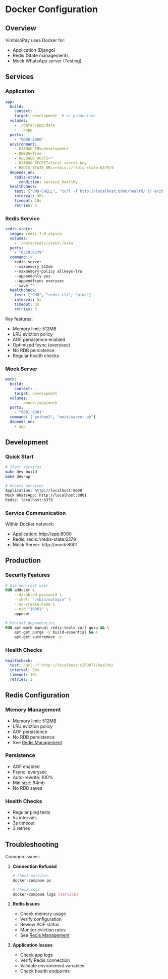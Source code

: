 # Docker Configuration

## Overview

VimbisoPay uses Docker for:
- Application (Django)
- Redis (State management)
- Mock WhatsApp server (Testing)

## Services

### Application
```yaml
app:
  build:
    context: ..
    target: development  # or production
  volumes:
    - ./data:/app/data
    - .:/app
  ports:
    - "8000:8000"
  environment:
    - DJANGO_ENV=development
    - DEBUG=True
    - ALLOWED_HOSTS=*
    - DJANGO_SECRET=local-secret-key
    - REDIS_STATE_URL=redis://redis-state:6379/0
  depends_on:
    redis-state:
      condition: service_healthy
  healthcheck:
    test: ["CMD-SHELL", "curl -f http://localhost:8000/health/ || exit 1"]
    interval: 30s
    timeout: 10s
    retries: 3
```

### Redis Service
```yaml
redis-state:
  image: redis:7.0-alpine
  volumes:
    - ./data/redis/state:/data
  ports:
    - "6379:6379"
  command: >
    redis-server
    --maxmemory 512mb
    --maxmemory-policy allkeys-lru
    --appendonly yes
    --appendfsync everysec
    --save ""
  healthcheck:
    test: ["CMD", "redis-cli", "ping"]
    interval: 5s
    timeout: 3s
    retries: 3
```

Key features:
- Memory limit: 512MB
- LRU eviction policy
- AOF persistence enabled
- Optimized fsync (everysec)
- No RDB persistence
- Regular health checks

### Mock Server
```yaml
mock:
  build:
    context: ..
    target: development
  volumes:
    - ../mock:/app/mock
  ports:
    - "8001:8001"
  command: ["python3", "mock/server.py"]
  depends_on:
    - app
```

## Development

### Quick Start
```bash
# Start services
make dev-build
make dev-up

# Access services
Application: http://localhost:8000
Mock WhatsApp: http://localhost:8001
Redis: localhost:6379
```

### Service Communication
Within Docker network:
- Application: http://app:8000
- Redis: redis://redis-state:6379
- Mock Server: http://mock:8001

## Production

### Security Features
```dockerfile
# Use non-root user
RUN adduser \
    --disabled-password \
    --shell "/sbin/nologin" \
    --no-create-home \
    --uid "10001" \
    appuser

# Minimal dependencies
RUN apt-mark manual redis-tools curl gosu && \
    apt-get purge -y build-essential && \
    apt-get autoremove -y
```

### Health Checks
```yaml
healthcheck:
  test: curl -f http://localhost:${PORT}/health/
  interval: 30s
  timeout: 10s
  retries: 3
```

## Redis Configuration

### Memory Management
- Memory limit: 512MB
- LRU eviction policy
- AOF persistence
- No RDB persistence
- See [Redis Management](redis-memory-management.md)

### Persistence
- AOF enabled
- Fsync: everysec
- Auto-rewrite: 100%
- Min size: 64mb
- No RDB saves

### Health Checks
- Regular ping tests
- 5s intervals
- 3s timeout
- 3 retries

## Troubleshooting

Common issues:
1. **Connection Refused**
   ```bash
   # Check services
   docker-compose ps

   # Check logs
   docker-compose logs [service]
   ```

2. **Redis Issues**
   - Check memory usage
   - Verify configuration
   - Review AOF status
   - Monitor eviction rates
   - See [Redis Management](redis-memory-management.md)

3. **Application Issues**
   - Check app logs
   - Verify Redis connection
   - Validate environment variables
   - Check health endpoints
